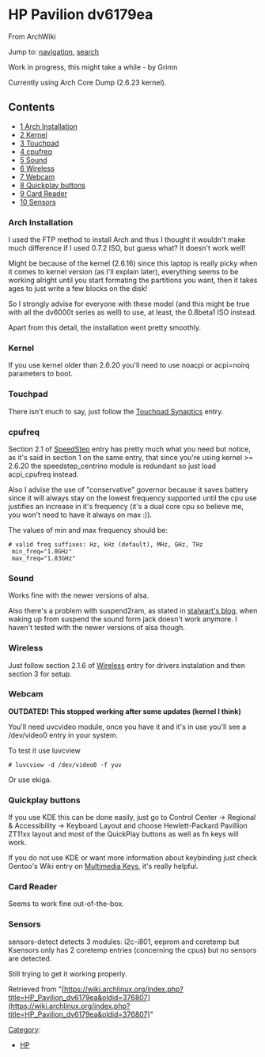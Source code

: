 # HP Pavilion dv6179ea

From ArchWiki

Jump to: [navigation](#column-one), [search](#searchInput)

Work in progress, this might take a while - by Grimn

Currently using Arch Core Dump (2.6.23 kernel).

## Contents

*   [1 Arch Installation](#Arch_Installation)
*   [2 Kernel](#Kernel)
*   [3 Touchpad](#Touchpad)
*   [4 cpufreq](#cpufreq)
*   [5 Sound](#Sound)
*   [6 Wireless](#Wireless)
*   [7 Webcam](#Webcam)
*   [8 Quickplay buttons](#Quickplay_buttons)
*   [9 Card Reader](#Card_Reader)
*   [10 Sensors](#Sensors)

### Arch Installation

I used the FTP method to install Arch and thus I thought it wouldn't make much difference if I used 0.7.2 ISO, but guess what? It doesn't work well!

Might be because of the kernel (2.6.16) since this laptop is really picky when it comes to kernel version (as I'll explain later), everything seems to be working alright until you start formating the partitions you want, then it takes ages to just write a few blocks on the disk!

So I strongly advise for everyone with these model (and this might be true with all the dv6000t series as well) to use, at least, the 0.8beta1 ISO instead.

Apart from this detail, the installation went pretty smoothly.

### Kernel

If you use kernel older than 2.6.20 you'll need to use noacpi or acpi=noirq parameters to boot.

### Touchpad

There isn't much to say, just follow the [Touchpad Synaptics](/index.php/Touchpad_Synaptics "Touchpad Synaptics") entry.

### cpufreq

Section 2.1 of [SpeedStep](/index.php/SpeedStep "SpeedStep") entry has pretty much what you need but notice, as it's said in section 1 on the same entry, that since you're using kernel >= 2.6.20 the speedstep_centrino module is redundant so just load acpi_cpufreq instead.

Also I advise the use of "conservative" governor because it saves battery since it will always stay on the lowest frequency supported until the cpu use justifies an increase in it's frequency (it's a dual core cpu so believe me, you won't need to have it always on max :)).

The values of min and max frequency should be:

```
# valid freq suffixes: Hz, kHz (default), MHz, GHz, THz
 min_freq="1.0GHz"
 max_freq="1.83GHz"

```

### Sound

Works fine with the newer versions of alsa.

Also there's a problem with suspend2ram, as stated in [stalwart's blog](http://stalwart.hopto.org/~stalwart/?page_id=90), when waking up from suspend the sound form jack doesn't work anymore. I haven't tested with the newer versions of alsa though.

### Wireless

Just follow section 2.1.6 of [Wireless](/index.php/Wireless "Wireless") entry for drivers instalation and then section 3 for setup.

### Webcam

**OUTDATED! This stopped working after some updates (kernel I think)**

You'll need uvcvideo module, once you have it and it's in use you'll see a /dev/video0 entry in your system.

To test it use luvcview

```
# luvcview -d /dev/video0 -f yuv

```

Or use ekiga.

### Quickplay buttons

If you use KDE this can be done easily, just go to Control Center -> Regional & Accessibility -> Keyboard Layout and choose Hewlett-Packard Pavillion ZT11xx layout and most of the QuickPlay buttons as well as fn keys will work.

If you do not use KDE or want more information about keybinding just check Gentoo's Wiki entry on [Multimedia Keys](http://gentoo-wiki.com/HOWTO_Use_Multimedia_Keys), it's really helpful.

### Card Reader

Seems to work fine out-of-the-box.

### Sensors

sensors-detect detects 3 modules: i2c-i801, eeprom and coretemp but Ksensors only has 2 coretemp entries (concerning the cpus) but no sensors are detected.

Still trying to get it working properly.

Retrieved from "[https://wiki.archlinux.org/index.php?title=HP_Pavilion_dv6179ea&oldid=376807](https://wiki.archlinux.org/index.php?title=HP_Pavilion_dv6179ea&oldid=376807)"

[Category](/index.php/Special:Categories "Special:Categories"):

*   [HP](/index.php/Category:HP "Category:HP")